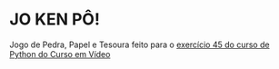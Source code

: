 # JO KEN PÔ!
Jogo de Pedra, Papel e Tesoura feito para o [exercício 45 do curso de Python do Curso em Vídeo](https://youtu.be/tapTa6KVG-A)